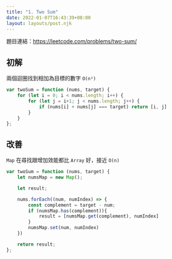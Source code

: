 ```yaml
---
title: "1. Two Sum"
date: 2022-01-07T16:43:39+08:00
layout: layouts/post.njk
---
```


題目連結：https://leetcode.com/problems/two-sum/

## 初解

兩個迴圈找到相加為目標的數字 `O(n²)`

```js
var twoSum = function (nums, target) {
    for (let i = 0; i < nums.length; i++) {
        for (let j = i+1; j < nums.length; j++) {
            if (nums[i] + nums[j] === target) return [i, j]
        }
    }
};
```

## 改善

`Map` 在尋找跟增加效能都比 `Array` 好，接近 `O(n)`

```js
var twoSum = function (nums, target) {
    let numsMap = new Map();

    let result;

    nums.forEach((num, numIndex) => {
        const complement = target - num;
        if (numsMap.has(complement)){
            result = [numsMap.get(complement), numIndex]
        }
        numsMap.set(num, numIndex)
    })

    return result;
};
```

